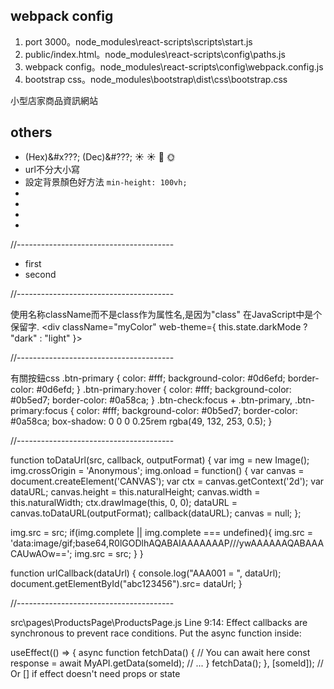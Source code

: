 ## webpack config
1. port 3000。node_modules\react-scripts\scripts\start.js
2. public/index.html。node_modules\react-scripts\config\paths.js
3. webpack config。node_modules\react-scripts\config\webpack.config.js
4. bootstrap css。node_modules\bootstrap\dist\css\bootstrap.css

小型店家商品資訊網站

## others
* (Hex)&#x???;
  (Dec)&#???;
  &#x2600;
  ☀️
  &#x1F319;
  &#x1F31E;<br>
* url不分大小寫<br>
* 設定背景顏色好方法 `min-height: 100vh;`<br>
* <br>
* <br>
* <br>
* <br>

//---------------------------------------

<HashRouter>
  <ul>
    <li><Link to="/">first</Link></li>
    <li><Link to="/second">second</Link></li>
  </ul>
  <Switch>
    <Route exact path="/">
      <I18nSelect
        selected = {this.state.i18n}
        onChange = {this.i18nChange}
      />
    </Route>
    <Route exact path="/second">
      <ThemeToggle 
        darkMode = {this.state.darkMode}
        onChange = {this.themeToggleChange}
      />
    </Route>
  </Switch>
</HashRouter>

//---------------------------------------


使用名称className而不是class作为属性名,是因为"class" 在JavaScript中是个保留字.
      <div className="myColor" 
          web-theme={ this.state.darkMode ? "dark" : "light" }>

//---------------------------------------

有關按鈕css
.btn-primary {
  color: #fff;
  background-color: #0d6efd;
  border-color: #0d6efd;
}
.btn-primary:hover {
  color: #fff;
  background-color: #0b5ed7;
  border-color: #0a58ca;
}
.btn-check:focus + .btn-primary, .btn-primary:focus {
  color: #fff;
  background-color: #0b5ed7;
  border-color: #0a58ca;
  box-shadow: 0 0 0 0.25rem rgba(49, 132, 253, 0.5);
}

//---------------------------------------


function toDataUrl(src, callback, outputFormat) {
  var img = new Image();
  img.crossOrigin = 'Anonymous';
  img.onload = function() {
    var canvas = document.createElement('CANVAS');
    var ctx = canvas.getContext('2d');
    var dataURL;
    canvas.height = this.naturalHeight;
    canvas.width = this.naturalWidth;
    ctx.drawImage(this, 0, 0);
    dataURL = canvas.toDataURL(outputFormat);
    callback(dataURL);
    canvas = null;
  };

  img.src = src;
  if(img.complete || img.complete === undefined){
    img.src = 'data:image/gif;base64,R0lGODlhAQABAIAAAAAAAP///ywAAAAAAQABAAACAUwAOw==';
    img.src = src;
  }
}

function urlCallback(dataUrl) {
  console.log("AAA001 = ", dataUrl);
  document.getElementById("abc123456").src= dataUrl;
}


//---------------------------------------

src\pages\ProductsPage\ProductsPage.js
  Line 9:14:  Effect callbacks are synchronous to prevent race conditions. Put the async function inside:

useEffect(() => {
  async function fetchData() {
    // You can await here
    const response = await MyAPI.getData(someId);
    // ...
  }
  fetchData();
}, [someId]); // Or [] if effect doesn't need props or state
